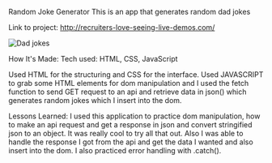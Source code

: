 Random Joke Generator
This is an app that generates random dad jokes

Link to project: http://recruiters-love-seeing-live-demos.com/

![Dad jokes](https://github.com/user-attachments/assets/ea741ef5-e00c-470a-8a3a-ffad4965d9bc)

How It's Made:
Tech used: HTML, CSS, JavaScript

Used HTML for the structuring and CSS for the interface. Used JAVASCRIPT to grab some HTML elements for dom manipulation and I used the fetch function to send GET request to an api and retrieve data in json() which generates random jokes which I insert into the dom.

Lessons Learned:
I used this application to practice dom manipulation, how to make an api request and get a response in json and convert stringified json to an object. It was really cool to try all that out. Also I was able to handle the response I got from the api and get the data I wanted and also insert into the dom. I also practiced error handling with .catch(). 
